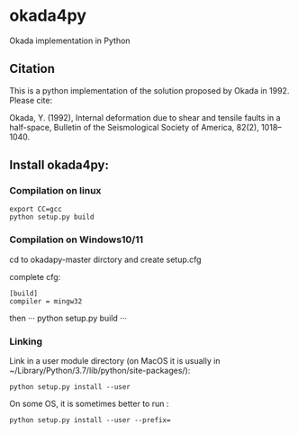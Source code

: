 # okada4py
Okada implementation in Python

## Citation
This is a python implementation of the solution proposed by Okada in 1992. Please cite:

Okada, Y. (1992), Internal deformation due to shear and tensile faults in a half-space, Bulletin of the Seismological Society of America, 82(2), 1018–1040.

## Install okada4py:

### Compilation on linux
```
export CC=gcc
python setup.py build
```
### Compilation on Windows10/11

cd to okadapy-master dirctory and create setup.cfg

complete cfg:
```
[build]
compiler = mingw32
```
then
···
python setup.py build
···

### Linking

Link in a user module directory (on MacOS it is usually in ~/Library/Python/3.7/lib/python/site-packages/):
```
python setup.py install --user
```
On some OS, it is sometimes better to run :
```
python setup.py install --user --prefix=
```


